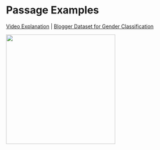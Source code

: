 **Passage Examples**
===================
[Video Explanation](https://www.youtube.com/watch?v=VINCQghQRuM) | [Blogger Dataset for Gender Classification](http://goo.gl/EbWA1u)

<a href="https://www.youtube.com/watch?v=VINCQghQRuM"><img src="http://i.imgur.com/rsoRUMt.png" height="300"></a>